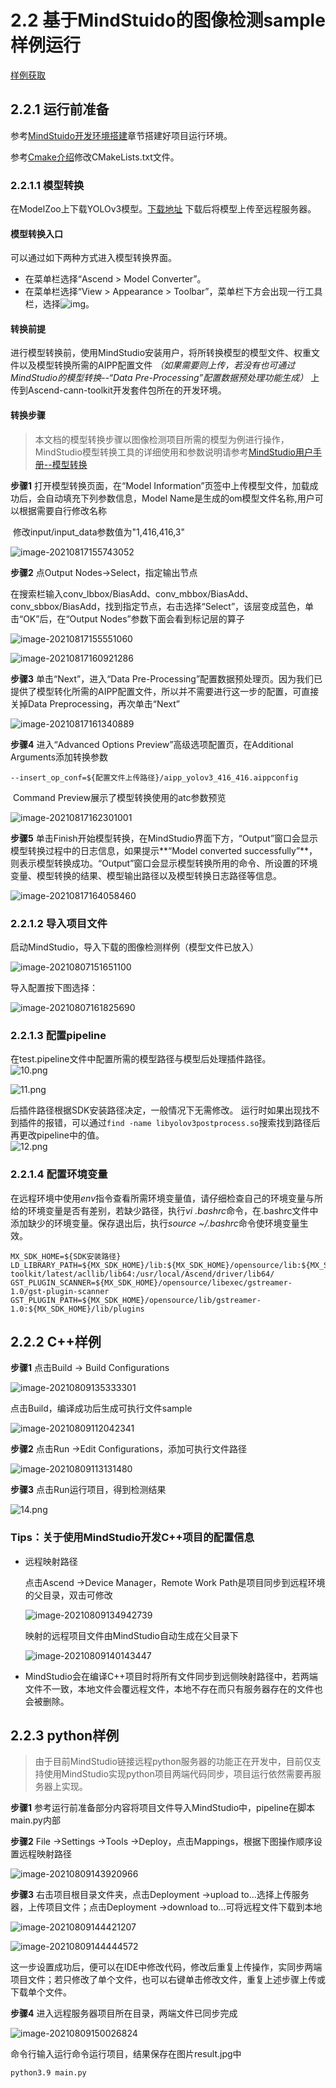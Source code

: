 # 2.2 基于MindStuido的图像检测sample样例运行

[样例获取](https://gitee.com/ascend/mindxsdk-referenceapps/tree/master/tutorials/ImageDetectionSample)

## 2.2.1 运行前准备

参考[MindStuido开发环境搭建](./1-3MindStuido开发环境搭建.md)章节搭建好项目运行环境。

参考[Cmake介绍](./Cmake介绍.md)修改CMakeLists.txt文件。

### 2.2.1.1 模型转换

在ModelZoo上下载YOLOv3模型。[下载地址](https://www.hiascend.com/zh/software/modelzoo/detail/1/ba2a4c054a094ef595da288ecbc7d7b4)
下载后将模型上传至远程服务器。

#### 模型转换入口

可以通过如下两种方式进入模型转换界面。

- 在菜单栏选择“Ascend > Model Converter”。
- 在菜单栏选择“View > Appearance > Toolbar”，菜单栏下方会出现一行工具栏，选择![img](img/zh-cn_image_0000001180516897.png)。

#### 转换前提

进行模型转换前，使用MindStudio安装用户，将所转换模型的模型文件、权重文件以及模型转换所需的AIPP配置文件 _（如果需要则上传，若没有也可通过MindStudio的模型转换--“Data Pre-Processing”配置数据预处理功能生成）_ 上传到Ascend-cann-toolkit开发套件包所在的开发环境。

#### 转换步骤

> 本文档的模型转换步骤以图像检测项目所需的模型为例进行操作，MindStudio模型转换工具的详细使用和参数说明请参考[MindStudio用户手册--模型转换](https://support.huaweicloud.com/usermanual-mindstudio302/atlasms_02_0059.html)

**步骤1** 打开模型转换页面，在“Model Information”页签中上传模型文件，加载成功后，会自动填充下列参数信息，Model Name是生成的om模型文件名称,用户可以根据需要自行修改名称

​           修改input/input_data参数值为"1,416,416,3"

![image-20210817155743052](img/image-20210817155743052.png)



**步骤2** 点Output Nodes->Select，指定输出节点

​           在搜索栏输入conv_lbbox/BiasAdd、conv_mbbox/BiasAdd、conv_sbbox/BiasAdd，找到指定节点，右击选择“Select”，该层变成蓝色，单击“OK”后，在“Output Nodes”参数下面会看到标记层的算子

![image-20210817155551060](img/image-20210817155551060.png)

![image-20210817160921286](img/image-20210817160921286.png)

**步骤3** 单击“Next”，进入“Data Pre-Processing”配置数据预处理页。因为我们已提供了模型转化所需的AIPP配置文件，所以并不需要进行这一步的配置，可直接关掉Data Preprocessing，再次单击“Next”

![image-20210817161340889](img/image-20210817161340889.png)

**步骤4** 进入“Advanced Options Preview”高级选项配置页，在Additional Arguments添加转换参数

```
--insert_op_conf=${配置文件上传路径}/aipp_yolov3_416_416.aippconfig
```

​           Command Preview展示了模型转换使用的atc参数预览

![image-20210817162301001](img/image-20210817162301001.png)

**步骤5** 单击Finish开始模型转换，在MindStudio界面下方，“Output”窗口会显示模型转换过程中的日志信息，如果提示**“Model converted successfully”**，则表示模型转换成功。“Output”窗口会显示模型转换所用的命令、所设置的环境变量、模型转换的结果、模型输出路径以及模型转换日志路径等信息。

![image-20210817164058460](img/image-20210817164058460.png)

### 2.2.1.2 导入项目文件

启动MindStudio，导入下载的图像检测样例（模型文件已放入）

![image-20210807151651100](img/image-20210807151651100.png)

导入配置按下图选择：

![image-20210807161825690](img/image-20210807161825690.png)

### 2.2.1.3 配置pipeline

在test.pipeline文件中配置所需的模型路径与模型后处理插件路径。  
![10.png](img/1623231415247.png '10.png')  

![11.png](img/1623231423039.png '11.png')  

后插件路径根据SDK安装路径决定，一般情况下无需修改。
运行时如果出现找不到插件的报错，可以通过`find -name libyolov3postprocess.so`搜索找到路径后再更改pipeline中的值。  
![12.png](img/1623231850273.png '12.png')

### 2.2.1.4 配置环境变量

在远程环境中使用*env*指令查看所需环境变量值，请仔细检查自己的环境变量与所给的环境变量是否有差别，若缺少路径，执行*vi .bashrc*命令，在.bashrc文件中添加缺少的环境变量。保存退出后，执行*source ~/.bashrc*命令使环境变量生效。

```
MX_SDK_HOME=${SDK安装路径}
LD_LIBRARY_PATH=${MX_SDK_HOME}/lib:${MX_SDK_HOME}/opensource/lib:${MX_SDK_HOME}/opensource/lib64:/usr/local/Ascend/ascend-toolkit/latest/acllib/lib64:/usr/local/Ascend/driver/lib64/
GST_PLUGIN_SCANNER=${MX_SDK_HOME}/opensource/libexec/gstreamer-1.0/gst-plugin-scanner
GST_PLUGIN_PATH=${MX_SDK_HOME}/opensource/lib/gstreamer-1.0:${MX_SDK_HOME}/lib/plugins
```

## 2.2.2 C++样例

**步骤1** 点击Build -> Build Configurations

![image-20210809135333301](img/image-20210809135333301.png)

点击Build，编译成功后生成可执行文件sample

![image-20210809112042341](img/image-20210809112042341.png)

**步骤2** 点击Run ->Edit Configurations，添加可执行文件路径

![image-20210809113131480](img/image-20210809113131480.png)

**步骤3** 点击Run运行项目，得到检测结果

![14.png](img/1623382869487.png '14.png')

### Tips：关于使用MindStudio开发C++项目的配置信息

- 远程映射路径

  点击Ascend ->Device Manager，Remote Work Path是项目同步到远程环境的父目录，双击可修改

  ![image-20210809134942739](img/image-20210809134942739.png)

  映射的远程项目文件由MindStudio自动生成在父目录下

  ![image-20210809140143447](img/image-20210809140143447.png)

- MindStudio会在编译C++项目时将所有文件同步到远侧映射路径中，若两端文件不一致，本地文件会覆远程文件，本地不存在而只有服务器存在的文件也会被删除。

## 2.2.3 python样例

> 由于目前MindStudio链接远程python服务器的功能正在开发中，目前仅支持使用MindStudio实现python项目两端代码同步，项目运行依然需要再服务器上实现。

**步骤1** 参考运行前准备部分内容将项目文件导入MindStudio中，pipeline在脚本main.py内部

**步骤2** File ->Settings ->Tools ->Deploy，点击Mappings，根据下图操作顺序设置远程映射路径

![image-20210809143920966](img/image-20210809143920966.png)

**步骤3** 右击项目根目录文件夹，点击Deployment ->upload to...选择上传服务器，上传项目文件；点击Deployment ->download to...可将远程文件下载到本地

![image-20210809144421207](img/image-20210809144421207.png)

![image-20210809144444572](img/image-20210809144444572.png)

​           这一步设置成功后，便可以在IDE中修改代码，修改后重复上传操作，实同步两端项目文件；若只修改了单个文件，也可以右键单击修改文件，重复上述步骤上传或下载单个文件。

**步骤4** 进入远程服务器项目所在目录，两端文件已同步完成

![image-20210809150026824](img/image-20210809150026824.png)

命令行输入运行命令运行项目，结果保存在图片result.jpg中

```
python3.9 main.py
```

